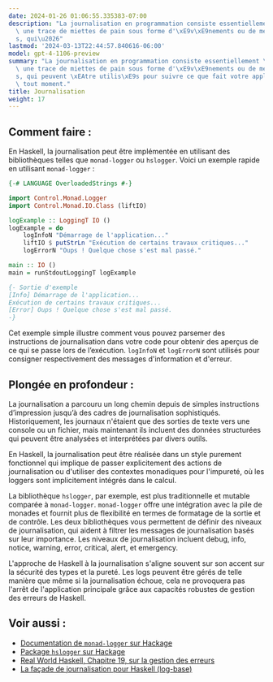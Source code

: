 ```yaml
---
date: 2024-01-26 01:06:55.335383-07:00
description: "La journalisation en programmation consiste essentiellement \xE0 laisser\
  \ une trace de miettes de pain sous forme d'\xE9v\xE9nements ou de messages enregistr\xE9\
  s, qui\u2026"
lastmod: '2024-03-13T22:44:57.840616-06:00'
model: gpt-4-1106-preview
summary: "La journalisation en programmation consiste essentiellement \xE0 laisser\
  \ une trace de miettes de pain sous forme d'\xE9v\xE9nements ou de messages enregistr\xE9\
  s, qui peuvent \xEAtre utilis\xE9s pour suivre ce que fait votre application \xE0\
  \ tout moment."
title: Journalisation
weight: 17
---
```


## Comment faire :
En Haskell, la journalisation peut être implémentée en utilisant des bibliothèques telles que `monad-logger` ou `hslogger`. Voici un exemple rapide en utilisant `monad-logger` :

```Haskell
{-# LANGUAGE OverloadedStrings #-}

import Control.Monad.Logger
import Control.Monad.IO.Class (liftIO)

logExample :: LoggingT IO ()
logExample = do
    logInfoN "Démarrage de l'application..."
    liftIO $ putStrLn "Exécution de certains travaux critiques..."
    logErrorN "Oups ! Quelque chose s'est mal passé."

main :: IO ()
main = runStdoutLoggingT logExample

{- Sortie d'exemple
[Info] Démarrage de l'application...
Exécution de certains travaux critiques...
[Error] Oups ! Quelque chose s'est mal passé.
-}
```

Cet exemple simple illustre comment vous pouvez parsemer des instructions de journalisation dans votre code pour obtenir des aperçus de ce qui se passe lors de l’exécution. `logInfoN` et `logErrorN` sont utilisés pour consigner respectivement des messages d'information et d'erreur.

## Plongée en profondeur :
La journalisation a parcouru un long chemin depuis de simples instructions d’impression jusqu’à des cadres de journalisation sophistiqués. Historiquement, les journaux n'étaient que des sorties de texte vers une console ou un fichier, mais maintenant ils incluent des données structurées qui peuvent être analysées et interprétées par divers outils.

En Haskell, la journalisation peut être réalisée dans un style purement fonctionnel qui implique de passer explicitement des actions de journalisation ou d'utiliser des contextes monadiques pour l'impureté, où les loggers sont implicitement intégrés dans le calcul.

La bibliothèque `hslogger`, par exemple, est plus traditionnelle et mutable comparée à `monad-logger`. `monad-logger` offre une intégration avec la pile de monades et fournit plus de flexibilité en termes de formatage de la sortie et de contrôle. Les deux bibliothèques vous permettent de définir des niveaux de journalisation, qui aident à filtrer les messages de journalisation basés sur leur importance. Les niveaux de journalisation incluent debug, info, notice, warning, error, critical, alert, et emergency.

L'approche de Haskell à la journalisation s'aligne souvent sur son accent sur la sécurité des types et la pureté. Les logs peuvent être gérés de telle manière que même si la journalisation échoue, cela ne provoquera pas l'arrêt de l'application principale grâce aux capacités robustes de gestion des erreurs de Haskell.

## Voir aussi :
- [Documentation de `monad-logger` sur Hackage](https://hackage.haskell.org/package/monad-logger)
- [Package `hslogger` sur Hackage](https://hackage.haskell.org/package/hslogger)
- [Real World Haskell, Chapitre 19, sur la gestion des erreurs](http://book.realworldhaskell.org/read/error-handling.html)
- [La façade de journalisation pour Haskell (log-base)](https://hackage.haskell.org/package/log-base)
